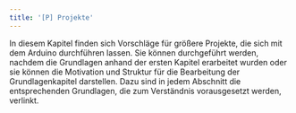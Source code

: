 ```yaml
---
title: '[P] Projekte'
---
```


In diesem Kapitel finden sich Vorschläge für größere Projekte, die sich mit dem Arduino durchführen lassen. Sie können durchgeführt werden, nachdem die Grundlagen anhand der ersten Kapitel erarbeitet wurden oder sie können die Motivation und Struktur für die Bearbeitung der Grundlagenkapitel darstellen. Dazu sind in jedem Abschnitt die entsprechenden Grundlagen, die zum Verständnis vorausgesetzt werden, verlinkt.

